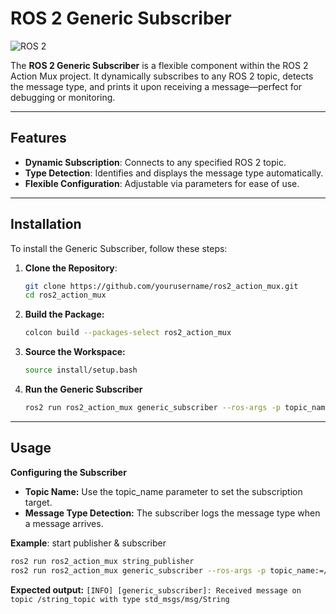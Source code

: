 # ROS 2 Generic Subscriber

![ROS 2](https://img.shields.io/badge/ROS_2-Humble-blue.svg)  

The **ROS 2 Generic Subscriber** is a flexible component within the ROS 2 Action Mux project. It dynamically subscribes to any ROS 2 topic, detects the message type, and prints it upon receiving a message—perfect for debugging or monitoring.

---

## Features

- **Dynamic Subscription**: Connects to any specified ROS 2 topic.
- **Type Detection**: Identifies and displays the message type automatically.
- **Flexible Configuration**: Adjustable via parameters for ease of use.

---

## Installation

To install the Generic Subscriber, follow these steps:

1. **Clone the Repository**:
   ```bash
   git clone https://github.com/yourusername/ros2_action_mux.git
   cd ros2_action_mux
   ```
2. **Build the Package:**
   ```bash
   colcon build --packages-select ros2_action_mux
   ```
3. **Source the Workspace:**
   ```bash
   source install/setup.bash
   ```
4. **Run the Generic Subscriber**
   ```bash
   ros2 run ros2_action_mux generic_subscriber --ros-args -p topic_name:=/your_topic
   ```

---

## Usage
**Configuring the Subscriber**
- **Topic Name:** Use the topic_name parameter to set the subscription target.
- **Message Type Detection:** The subscriber logs the message type when a message arrives.

**Example**: start publisher & subscriber
   ```bash
   ros2 run ros2_action_mux string_publisher
   ros2 run ros2_action_mux generic_subscriber --ros-args -p topic_name:=/string_topic
   ```
   **Expected output:** `[INFO] [generic_subscriber]: Received message on topic /string_topic with type std_msgs/msg/String`